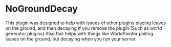 # NoGroundDecay

This plugin was designed to help with issues of other plugins placing leaves on the ground, and then decaying if you remove the plugin (Such as world generator plugins)
Also this helps with things like WorldPainter paiting leaves on the ground, but decaying when you run your server.
